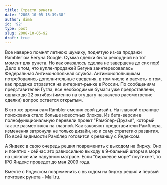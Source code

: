 ```yaml
---
title: Страсти рунета
date: '2008-10-05 18:39:38'
author: dima
id: '92'
type: post
slug: 2008-10-05-92
draft: true
---
```


Все наверно помнят летнюю шумиху, поднятую из-за продажи Rambler\`oм Бегуна Google. Сумма сделки была рекордной на тот момент для рунета. Но как оказалось сделка не завершена до сих пор! Дело в том, что купле-продажей Бегуна заинтересовалась Федеральная Антимонопольная служба. Антимонопольщикам потребовались дополнительные сведения, в том числе и расчеты о том, как продажа отразится на интернет-рынке в России. По сообщениям представителей Гугла, все необходимые бумаги уже предоставлены, однако до 22 октября (именно на эту дату назначено рассмотрение сделки) вопрос остается открытым.  
  
В это же время сам Rambler сменил свой дизайн. На главной странице поисковика стало больше новостных блоков. Из бета-версии в полнофункциональную перевели проект "Рамблер-Друзья", который так же разместился на главной. Как заявляют представители Рамблера, изменения затронули не только дизайн, но и саму стратегию развития. По всей видимости Рамблер готовится к реваншу с Яндексом.  
  
А Яндекс в свою очередь решил повременить с выходом на биржу. Оно и понятно - сейчас это равносильно выходу в 9-бальный шторм в море на шлюпке или надувном матрасе. Если "биржевое море" поутихнет, то IPO Яндекс проведет до мая 2009 года.  
  
Вместе с Яндексом повременить с выходом на биржу решил и первый почтовик рунета - Mail.ru.
